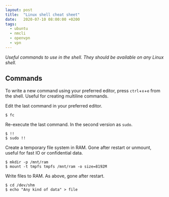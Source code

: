 ```yaml
---
layout: post
title:  "Linux shell cheat sheet"
date:   2020-07-10 08:00:00 +0200
tags:   
  - ubuntu
  - nmcli
  - openvpn
  - vpn
---
```

*Useful commands to use in the shell. They should be available on any Linux shell.*

## Commands
To write a new command using your preferred editor, press `ctrl`+`x`+`e` from the shell. Useful for creating multiline commands.

Edit the last command in your preferred editor.
```console
$ fc
```
Re-execute the last command. In the second version as `sudo`.
```console
$ !!
$ sudo !!
```
Create a temporary file system in RAM. Gone after restart or unmount, useful for fast IO or confidential data.
```console
$ mkdir -p /mnt/ram
$ mount -t tmpfs tmpfs /mnt/ram -o size=8192M
```
Write files to RAM. As above, gone after restart.
```console
$ cd /dev/shm
$ echo "Any kind of data" > file
```